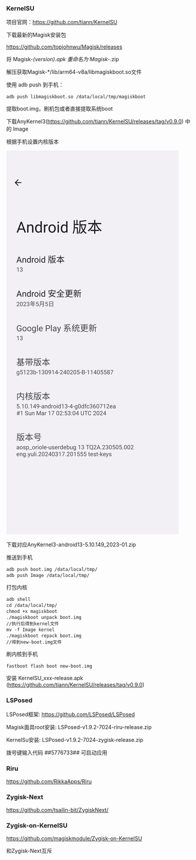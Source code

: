 ### KernelSU
项目官网：https://github.com/tiann/KernelSU

下载最新的Magisk安装包

https://github.com/topjohnwu/Magisk/releases

将 Magisk-*(version).apk 重命名为 Magisk-*.zip 

解压获取Magisk-*/lib/arm64-v8a/libmagiskboot.so文件

使用 adb push 到手机：
```shell
adb push libmagiskboot.so /data/local/tmp/magiskboot
```
提取boot.img，刷机包或者直接提取系统boot

下载AnyKernel3(https://github.com/tiann/KernelSU/releases/tag/v0.9.0) 中的 Image

根据手机设置内核版本

![kernelsu](../img/android/kernelsu.png)

下载对应AnyKernel3-android13-5.10.149_2023-01.zip 

推送到手机
```shell
adb push boot.img /data/local/tmp/
adb push Image /data/local/tmp/
```
打包内核
```shell
adb shell
cd /data/local/tmp/
chmod +x magiskboot
./magiskboot unpack boot.img
//执行后得到kernel文件
mv -f Image kernel
./magiskboot repack boot.img
//得到new-boot.img文件
```
刷内核到手机
```shell
fastboot flash boot new-boot.img
```
安装 KernelSU_xxx-release.apk (https://github.com/tiann/KernelSU/releases/tag/v0.9.0)

### LSPosed
LSPosed框架: https://github.com/LSPosed/LSPosed

Magisk面具root安装: LSPosed-v1.9.2-7024-riru-release.zip

KernelSu安装: LSPosed-v1.9.2-7024-zygisk-release.zip 

拨号键输入代码 *#*#5776733#*#* 可启动应用

### Riru
https://github.com/RikkaApps/Riru

### Zygisk-Next
https://github.com/tsailin-bit/ZygiskNext/

### Zygisk-on-KernelSU
https://github.com/magiskmodule/Zygisk-on-KernelSU

和Zygisk-Next互斥